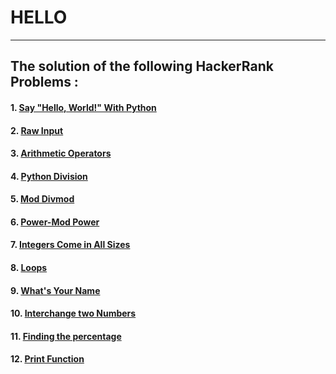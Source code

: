 # HELLO
---
## The solution of the following HackerRank Problems :  

####  1. [Say "Hello, World!" With Python](https://github.com/sayantanpandit/HackerRank/blob/master/Python/Introduction/Py_Hello_World.py)
####  2. [Raw Input](https://github.com/sayantanpandit/HackerRank/blob/master/Python/Introduction/Raw_Input.py)
####  3. [Arithmetic Operators](https://github.com/sayantanpandit/HackerRank/blob/master/Python/Introduction/Arithmetic_Operators.py)
####  4. [Python Division](https://github.com/sayantanpandit/HackerRank/blob/master/Python/Introduction/Python_Division.py)
####  5. [Mod Divmod](https://github.com/sayantanpandit/HackerRank/blob/master/Python/Introduction/Mod_Divmod.py)
####  6. [Power-Mod Power](https://github.com/sayantanpandit/HackerRank/blob/master/Python/Introduction/Power_Mod_Power.py)
####  7. [Integers Come in All Sizes](https://github.com/sayantanpandit/HackerRank/blob/master/Python/Introduction/Int_All_Size.py)
####  8. [Loops](https://github.com/sayantanpandit/HackerRank/blob/master/Python/Introduction/Loops.py)
####  9. [What's Your Name](https://github.com/sayantanpandit/HackerRank/blob/master/Python/Introduction/WhatsYourName.py)
#### 10. [Interchange two Numbers](https://github.com/sayantanpandit/HackerRank/blob/master/Python/Introduction/InterchangeTwoNumbers.py)
#### 11. [Finding the percentage](https://github.com/sayantanpandit/HackerRank/blob/master/Python/Introduction/FindingPercentage.py)
#### 12. [Print Function](https://github.com/sayantanpandit/HackerRank/blob/master/Python/Introduction/PrintFunction.py)
